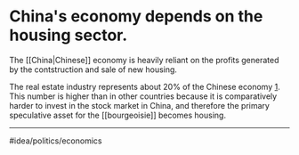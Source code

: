 # China's economy depends on the housing sector.
The [[China|Chinese]] economy is heavily reliant on the profits generated by the contstruction and sale of new housing. 

The real estate industry represents about 20% of the Chinese economy [1]. This number is higher than in other countries because it is comparatively harder to invest in the stock market in China, and therefore the primary speculative asset for the [[bourgeoisie]] becomes housing. 

---
#idea/politics/economics 

[1]: https://en.wikipedia.org/wiki/Economy_of_China#Housing_and_construction